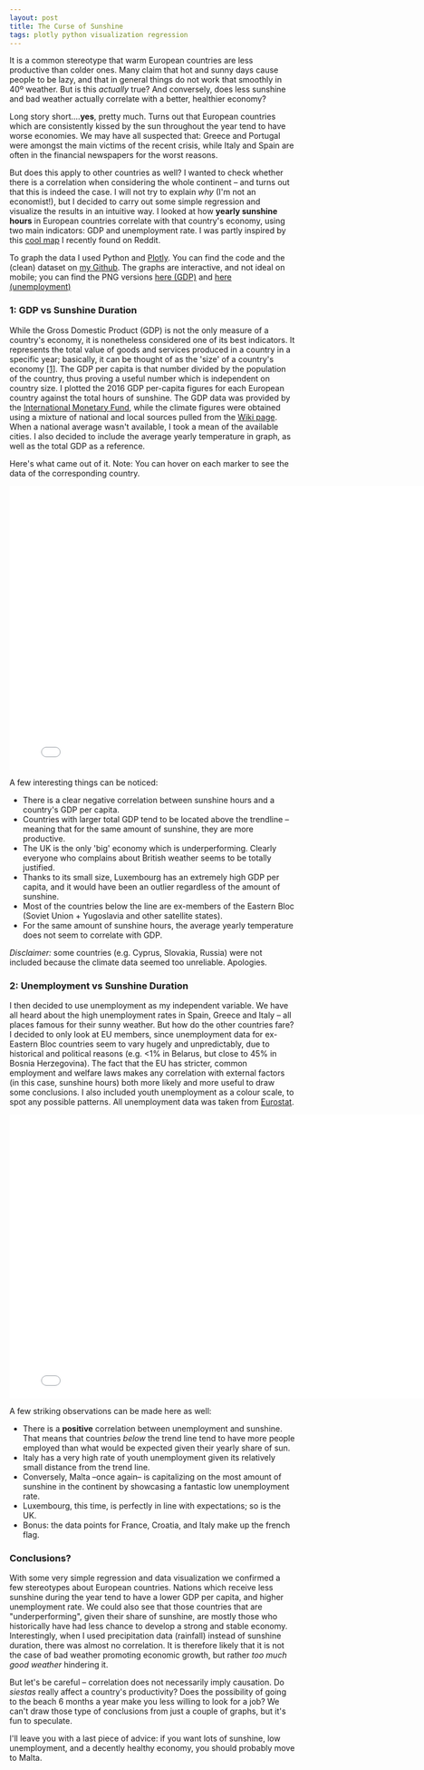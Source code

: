 ```yaml
---
layout: post
title: The Curse of Sunshine
tags: plotly python visualization regression
---
```


It is a common stereotype that warm European countries are less productive than colder ones. Many claim that hot and sunny days cause people to be lazy, and that in general things do not work that smoothly in 40º weather. But is this *actually* true? And conversely, does less sunshine and bad weather actually correlate with a better, healthier economy?

Long story short....**yes**, pretty much. Turns out that European countries which are consistently kissed by the sun throughout the year tend to have worse economies. We may have all suspected that: Greece and Portugal were amongst the main victims of the recent crisis, while Italy and Spain are often in the financial newspapers for the worst reasons. 

But does this apply to other countries as well? I wanted to check whether there is a correlation when considering the whole continent – and turns out that this is indeed the case. I will not try to explain *why* (I'm not an economist!), but I decided to carry out some simple regression and visualize the results in an intuitive way. I looked at how **yearly sunshine hours** in European countries correlate with that country's economy, using two main indicators: GDP and unemployment rate. I was partly inspired by this [cool map](https://commons.wikimedia.org/wiki/File:Europe_sunshine_hours_map.png) I recently found on Reddit.

To graph the data I used Python and [Plotly](https://plot.ly/). You can find the code and the (clean) dataset on [my Github](https://github.com/michetonu/europe_sunshine_economy). The graphs are interactive, and not ideal on mobile; you can find the PNG versions [here (GDP)](https://github.com/michetonu/europe_sunshine_economy/blob/master/gdp_sunshine.png?raw=true) and [here (unemployment)](https://github.com/michetonu/europe_sunshine_economy/blob/master/unemployment_sunshine.png?raw=true)

### 1: GDP vs Sunshine Duration

While the Gross Domestic Product (GDP) is not the only measure of a country's economy, it is nonetheless considered one of its best indicators. It represents the total value of goods and services produced in a country in a specific year; basically, it can be thought of as the 'size' of a country's economy [[1]](http://www.investopedia.com/ask/answers/199.asp). The GDP per capita is that number divided by the population of the country, thus proving a useful number which is independent on country size. I plotted the 2016 GDP per-capita figures for each European country against the total hours of sunshine. The GDP data was provided by the [International Monetary Fund](https://www.imf.org/external/pubs/ft/weo/2017/01/weodata/index.aspx), while the climate figures were obtained using a mixture of national and local sources pulled from the [Wiki page](https://en.wikipedia.org/wiki/List_of_cities_by_sunshine_duration). When a national average wasn't available, I took a mean of the available cities. I also decided to include the average yearly temperature in graph, as well as the total GDP as a reference. 

Here's what came out of it. Note: You can hover on each marker to see the data of the corresponding country.

<iframe width="800" height="500" frameborder="0" scrolling="no" src="//plot.ly/~michetonu/15.embed"></iframe>

A few interesting things can be noticed:

- There is a clear negative correlation between sunshine hours and a country's GDP per capita. 
- Countries with larger total GDP tend to be located above the trendline – meaning that for the same amount of sunshine, they are more productive.
- The UK is the only 'big' economy which is underperforming. Clearly everyone who complains about British weather seems to be totally justified.
- Thanks to its small size, Luxembourg has an extremely high GDP per capita, and it would have been an outlier regardless of the amount of sunshine.
- Most of the countries below the line are ex-members of the Eastern Bloc (Soviet Union + Yugoslavia and other satellite states).
- For the same amount of sunshine hours, the average yearly temperature does not seem to correlate with GDP.

*Disclaimer:* some countries (e.g. Cyprus, Slovakia, Russia) were not included because the climate data seemed too unreliable. Apologies.

### 2: Unemployment vs Sunshine Duration

I then decided to use unemployment as my independent variable. We have all heard about the high unemployment rates in Spain, Greece and Italy – all places famous for their sunny weather. But how do the other countries fare? I decided to only look at EU members, since unemployment data for ex-Eastern Bloc countries seem to vary hugely and unpredictably, due to historical and political reasons (e.g. <1% in Belarus, but close to 45% in Bosnia Herzegovina). The fact that the EU has stricter, common employment and welfare laws makes any correlation with external factors (in this case, sunshine hours) both more likely and more useful to draw some conclusions. I also included youth unemployment as a colour scale, to spot any possible patterns. All unemployment data was taken from [Eurostat](http://ec.europa.eu/eurostat/statistics-explained/index.php/Unemployment_statistics).

<iframe width="800" height="500" frameborder="0" scrolling="no" src="//plot.ly/~michetonu/17.embed"></iframe>

A few striking observations can be made here as well:

- There is a **positive** correlation between unemployment and sunshine. That means that countries *below* the trend line tend to have more people employed than what would be expected given their yearly share of sun.
- Italy has a very high rate of youth unemployment given its relatively small distance from the trend line.
- Conversely, Malta –once again– is capitalizing on the most amount of sunshine in the continent by showcasing a fantastic low unemployment rate.
- Luxembourg, this time, is perfectly in line with expectations; so is the UK.
- Bonus: the data points for France, Croatia, and Italy make up the french flag.

### Conclusions?

With some very simple regression and data visualization we confirmed a few stereotypes about European countries. Nations which receive less sunshine during the year tend to have a lower GDP per capita, and higher unemployment rate. We could also see that those countries that are "underperforming", given their share of sunshine, are mostly those who historically have had less chance to develop a strong and stable economy. Interestingly, when I used precipitation data (rainfall) instead of sunshine duration, there was almost no correlation. It is therefore likely that it is not the case of bad weather promoting economic growth, but rather *too much good weather* hindering it. 

But let's be careful – correlation does not necessarily imply causation. Do *siestas* really affect a country's productivity? Does the possibility of going to the beach 6 months a year make you less willing to look for a job? We can't draw those type of conclusions from just a couple of graphs, but it's fun to speculate. 

I'll leave you with a last piece of advice: if you want lots of sunshine, low unemployment, and a decently healthy economy, you should probably move to Malta.
